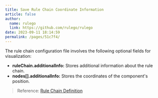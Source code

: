 ```yaml
---
title: Save Rule Chain Coordinate Information
article: false
author: 
  name: rulego
  link: https://github.com/rulego/rulego
date: 2023-09-11 18:14:59
permalink: /pages/51c7f4/
---
```


The rule chain configuration file involves the following optional fields for visualization:
- **ruleChain.additionalInfo:** Stores additional information about the rule chain.
- **nodes[].additionalInfo:** Stores the coordinates of the component's position.

>Reference: [Rule Chain Definition](/en/pages/10e1c0/)

